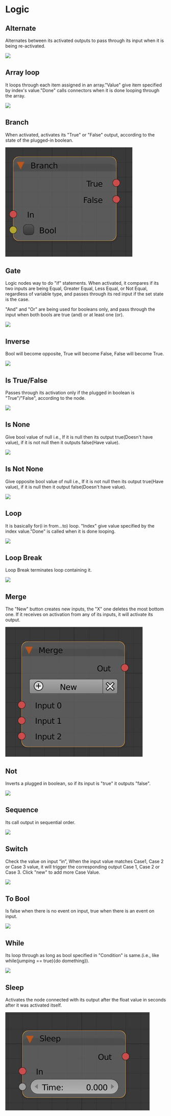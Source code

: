 # Logic

## Alternate

Alternates between its activated outputs to pass through its input when it is being re-activated.  

![](/assets/Alternate.JPG)


## Array loop

It loops through each item assigned in an array."Value" give item specified by index's value."Done" calls connectors when it is done looping through the array.

![](/assets/array-loop.JPG)


## Branch

When activated, activates its "True" or "False" output, according to the state of the plugged-in boolean.

![](/assets/Branch.JPG)


## Gate

Logic nodes way to do "if" statements. When activated, it compares if its two inputs are being Equal, Greater Equal, Less Equal, or Not Equal, regardless of variable type, and passes through its red input if the set state is the case.

"And" and "Or" are being used for booleans only, and pass through the input when both bools are true \(and\) or at least one \(or\).

![](/assets/Gate.JPG)


## Inverse

Bool will become opposite, True will become False, False will become True.

![](/assets/Inverse.JPG)


## Is True/False

Passes through its activation only if the plugged in boolean is "True"/"False", according to the node.

![](/assets/Is-true_false.JPG)


## Is None

Give bool value of null i.e., If it is null then its output true(Doesn't have value), if it is not null then it outputs false(Have value).

![](/assets/is-none.JPG)


## Is Not None

Give opposite bool value of null i.e., If it is not null then its output true(Have value), if it is null then it output false(Doesn't have value).

![](/assets/is-not-none.JPG)


## Loop

It is basically for(i in from...to) loop. "Index" give value specified by the index value."Done" is called when it is done looping.

![](/assets/Loop.JPG)


## Loop Break

Loop Break terminates loop containing it.

![](/assets/loop-break.JPG)


## Merge

The "New" button creates new inputs, the "X" one deletes the most bottom one. If it receives on activation from any of its inputs, it will activate its output.

![](/assets/Merge.JPG)


## Not

Inverts a plugged in boolean, so if its input is "true" it outputs "false".

![](/assets/Not.JPG)


## Sequence

Its call output in sequential order.

![](/assets/Sequence.JPG)


## Switch

Check the value on input “in”, When the input value matches Case1, Case 2 or Case 3 value, it will trigger the corresponding output Case 1, Case 2 or Case 3. Click "new" to add more Case Value.

![](/assets/Switch.JPG)


## To Bool

Is false when there is no event on input, true when there is an event on input.

![](/assets/to-bool.JPG)


## While

Its loop through as long as bool specified in "Condition" is same.(i.e., like  while(jumping == true){do domething}).

![](/assets/While.JPG)


## Sleep

Activates the node connected with its output after the float value in seconds after it was activated itself.

![](/assets/sleep.JPG)